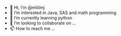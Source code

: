 - 👋 Hi, I’m @mlilimj
- 👀 I’m interested in Java,  SAS and math programming 
- 🌱 I’m currently learning python
- 💞️ I’m looking to collaborate on ...
- 📫 How to reach me ...

<!---
mlilimj/mlilimj is a ✨ special ✨ repository because its `README.md` (this file) appears on your GitHub profile.
You can click the Preview link to take a look at your changes.
--->
